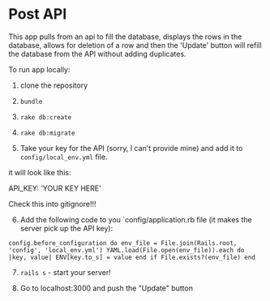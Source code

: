 # Post API

This app pulls from an api to fill the database, displays the rows in the database, allows for deletion of a row and then the 'Update' button will refill the database from the API without adding duplicates.

To run app locally:

1. clone the repository

2. `bundle`

3. `rake db:create`

4. `rake db:migrate`

5.  Take your key for the API (sorry, I can't provide mine) and add it to `config/local_env.yml` file.  

  it will look like this:

  API_KEY: 'YOUR KEY HERE'

Check this into gitignore!!!

6. Add the following code to you `config/application.rb file (it makes the server pick up the API key):

`config.before_configuration do
      env_file = File.join(Rails.root, 'config', 'local_env.yml')
      YAML.load(File.open(env_file)).each do |key, value|
      ENV[key.to_s] = value
      end if File.exists?(env_file)
    end`


7. `rails s` - start your server!

8. Go to localhost:3000 and push the "Update" button    
